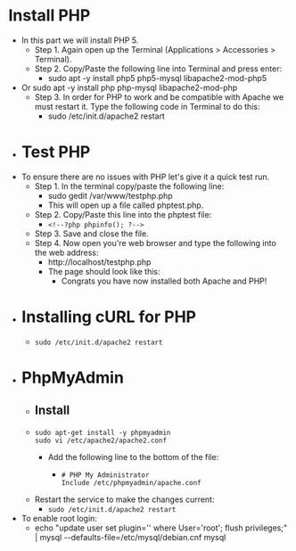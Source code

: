 # Install PHP
- In this part we will install PHP 5.
	- Step 1. Again open up the Terminal (Applications > Accessories > Terminal).
	- Step 2. Copy/Paste the following line into Terminal and press enter:
		- sudo apt -y install php5 php5-mysql libapache2-mod-php5
- Or sudo apt -y install php php-mysql libapache2-mod-php
	- Step 3. In order for PHP to work and be compatible with Apache we must restart it. Type the following code in Terminal to do this:
		- sudo /etc/init.d/apache2 restart
- # Test PHP
- To ensure there are no issues with PHP let's give it a quick test run.
	- Step 1. In the terminal copy/paste the following line:
		- sudo gedit /var/www/testphp.php
		- This will open up a file called phptest.php.
	- Step 2. Copy/Paste this line into the phptest file:
		- `<!--?php phpinfo(); ?-->`
	- Step 3. Save and close the file.
	- Step 4. Now open you're web browser and type the following into the web address:
		- http://localhost/testphp.php
		- The page should look like this:
			- Congrats you have now installed both Apache and PHP!
- # Installing cURL for PHP
	- `sudo /etc/init.d/apache2 restart`
- # PhpMyAdmin
	- ## Install
	- ```
	  sudo apt-get install -y phpmyadmin
	  sudo vi /etc/apache2/apache2.conf
	  ```
		- Add the following line to the bottom of the file:
			- ```
			  # PHP My Administrator
			  Include /etc/phpmyadmin/apache.conf
			  ```
	- Restart the service to make the changes current:
		- `sudo /etc/init.d/apache2 restart`
- To enable root login:
	- echo "update user set plugin='' where User='root'; flush privileges;" | mysql --defaults-file=/etc/mysql/debian.cnf mysql